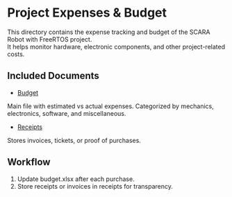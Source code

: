 # Project Expenses & Budget

This directory contains the expense tracking and budget of the SCARA Robot with FreeRTOS project.  
It helps monitor hardware, electronic components, and other project-related costs.

## Included Documents

- [Budget](budget.xlsx)

Main file with estimated vs actual expenses. Categorized by mechanics, electronics, software, and miscellaneous.

- [Receipts](Receipts/)

Stores invoices, tickets, or proof of purchases.


## Workflow
1. Update budget.xlsx after each purchase.  
2. Store receipts or invoices in receipts for transparency.
